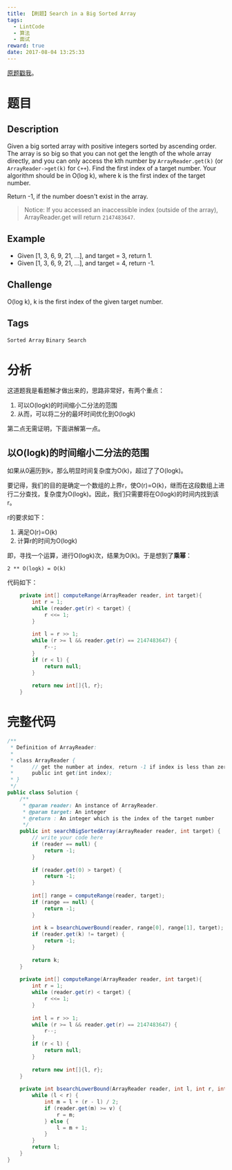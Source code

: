 ```yaml
---
title: 【刷题】Search in a Big Sorted Array
tags: 
  - LintCode
  - 算法
  - 面试
reward: true
date: 2017-08-04 13:25:33
---
```


[原题戳我](http://www.lintcode.com/en/problem/search-in-a-big-sorted-array/)。

<!--more-->

# 题目

## Description

Given a big sorted array with positive integers sorted by ascending order. The array is so big so that you can not get the length of the whole array directly, and you can only access the kth number by `ArrayReader.get(k)` (or `ArrayReader->get(k)` for `C++`). Find the first index of a target number. Your algorithm should be in O(log k), where k is the first index of the target number.

Return -1, if the number doesn't exist in the array.

>Notice:
If you accessed an inaccessible index (outside of the array), ArrayReader.get will return `2147483647`.

## Example

* Given [1, 3, 6, 9, 21, ...], and target = 3, return 1.
* Given [1, 3, 6, 9, 21, ...], and target = 4, return -1.

## Challenge 

O(log k), k is the first index of the given target number.

## Tags 

`Sorted Array` `Binary Search`

# 分析

这道题我是看题解才做出来的，思路非常好，有两个重点：

1. 可以O(logk)的时间缩小二分法的范围
2. 从而，可以将二分的最坏时间优化到O(logk)

第二点无需证明，下面讲解第一点。

## 以O(logk)的时间缩小二分法的范围

如果从0遍历到k，那么明显时间复杂度为O(k)，超过了了O(logk)。

要记得，我们的目的是确定一个数组的上界r，使O(r)=O(k)，继而在这段数组上进行二分查找，复杂度为O(logk)。因此，我们只需要将在O(logk)的时间内找到该r。

r的要求如下：

1. 满足O(r)=O(k)
2. 计算r的时间为O(logk)

即，寻找一个运算，进行O(logk)次，结果为O(k)。于是想到了**乘幂**：

```
2 ** O(logk) = O(k)
```

代码如下：

```java
    private int[] computeRange(ArrayReader reader, int target){
        int r = 1;
        while (reader.get(r) < target) {
            r <<= 1;
        }
        
        int l = r >> 1;
        while (r >= l && reader.get(r) == 2147483647) {
            r--;
        }
        if (r < l) {
            return null;
        }
        
        return new int[]{l, r};
    }
```

# 完整代码

```java
/**
 * Definition of ArrayReader:
 * 
 * class ArrayReader {
 *      // get the number at index, return -1 if index is less than zero.
 *      public int get(int index);
 * }
 */
public class Solution {
    /**
     * @param reader: An instance of ArrayReader.
     * @param target: An integer
     * @return : An integer which is the index of the target number
     */
    public int searchBigSortedArray(ArrayReader reader, int target) {
        // write your code here
        if (reader == null) {
            return -1;
        }
        
        if (reader.get(0) > target) {
            return -1;
        }
        
        int[] range = computeRange(reader, target);
        if (range == null) {
            return -1;
        }
        
        int k = bsearchLowerBound(reader, range[0], range[1], target);
        if (reader.get(k) != target) {
            return -1;
        }
        
        return k;
    }
    
    private int[] computeRange(ArrayReader reader, int target){
        int r = 1;
        while (reader.get(r) < target) {
            r <<= 1;
        }
        
        int l = r >> 1;
        while (r >= l && reader.get(r) == 2147483647) {
            r--;
        }
        if (r < l) {
            return null;
        }
        
        return new int[]{l, r};
    }
    
    private int bsearchLowerBound(ArrayReader reader, int l, int r, int v) {
        while (l < r) {
            int m = l + (r - l) / 2;
            if (reader.get(m) >= v) {
                r = m;
            } else {
                l = m + 1;
            }
        }
        return l;
    }
}
```
